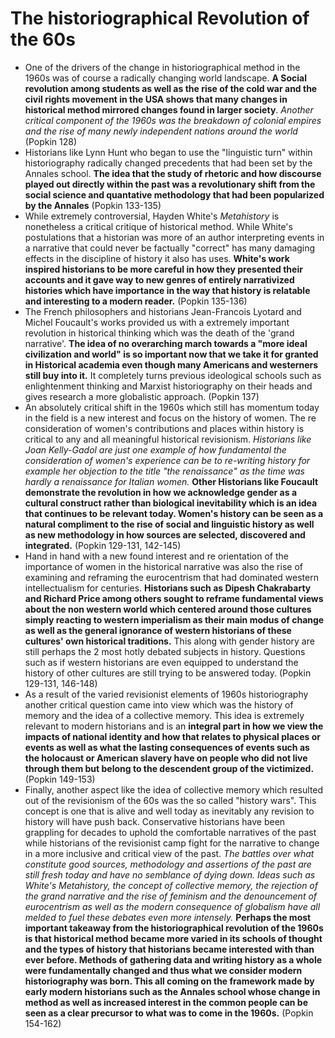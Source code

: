 # **The historiographical Revolution of the 60s**
* One of the drivers of the change in historiographical method in the 1960s was of course a radically changing world landscape. **A Social revolution among students as well as the rise of the cold war and the civil rights movement in the USA shows that many changes in historical method mirrored changes found in larger society**. *Another critical component of the 1960s was the breakdown of colonial empires and the rise of many newly independent nations around the world* (Popkin 128)
* Historians like Lynn Hunt who began to use the "linguistic turn" within historiography radically changed precedents that had been set by the Annales school. **The idea that the study of rhetoric and how discourse played out directly within the past was a revolutionary shift from the social science and quantative methodology that had been popularized by the Annales** (Popkin 133-135)
* While extremely controversial, Hayden White's *Metahistory* is nonetheless a critical critique of historical method. While White's postulations that a historian was more of an author interpreting events in a narrative that could never be factually "correct" has many damaging effects in the discipline of history it also has uses. **White's work inspired historians to be more careful in how they presented their accounts and it gave way to new genres of entirely narrativized histories which have importance in the way that history is relatable and interesting to a modern reader.** (Popkin 135-136)
* The French philosophers and historians Jean-Francois Lyotard and Michel Foucault's works provided us with a extremely important revolution in historical thinking which was the death of the 'grand narrative'. **The idea of no overarching march towards a "more ideal civilization and world" is so important now that we take it for granted in Historical academia even though many Americans and westerners still buy into it.** It completely turns previous ideological schools such as enlightenment thinking and Marxist historiography on their heads and gives research a more globalistic approach. (Popkin 137)
* An absolutely critical shift in the 1960s which still has momentum today in the field is a new interest and focus on the history of women. The re consideration of women's contributions and places within history is critical to any and all meaningful historical revisionism. *Historians like Joan Kelly-Gadol are just one example of how fundamental the consideration of women's experience can be to re-writing history for example her objection to the title "the renaissance" as the time was hardly a renaissance for Italian women.* **Other Historians like Foucault demonstrate the revolution in how we acknowledge gender as a cultural construct rather than biological inevitability which is an idea that continues to be relevant today. Women's history can be seen as a natural compliment to the rise of social and linguistic history as well as new methodology in how sources are selected, discovered and integrated.** (Popkin 129-131, 142-145)
* Hand in hand with a new found interest and re orientation of the importance of women in the historical narrative was also the rise of examining and reframing the eurocentrism that had dominated western intellectualism for centuries. **Historians such as Dipesh Chakrabarty and Richard Price among others sought to reframe fundamental views about the non western world which centered around those cultures simply reacting to western imperialism as their main modus of change as well as the general ignorance of western historians of these cultures' own historical traditions.** This along with gender history are still perhaps the 2 most hotly debated subjects in history. Questions such as if western historians are even equipped to understand the history of other cultures are still trying to be answered today. (Popkin 129-131, 146-148)
* As a result of the varied revisionist elements of 1960s historiography another critical question came into view which was the history of memory and the idea of a collective memory. This idea is extremely relevant to modern historians and is an **integral part in how we view the impacts of national identity and how that relates to physical places or events as well as what the lasting consequences of events such as the holocaust or American slavery have on people who did not live through them but belong to the descendent group of the victimized.** (Popkin 149-153)
* Finally, another aspect like the idea of collective memory which resulted out of the revisionism of the 60s was the so called "history wars". This concept is one that is alive and well today as inevitably any revision to history will have push back. Conservative historians have been grappling for decades to uphold the comfortable narratives of the past while historians of the revisionist camp fight for the narrative to change in a more inclusive and critical view of the past. *The battles over what constitute good sources, methodology and assertions of the past are still fresh today and have no semblance of dying down. Ideas such as White's Metahistory, the concept of collective memory, the rejection of the grand narrative and the rise of feminism and the denouncement of eurocentrism as well as the modern consequence of globalism have all melded to fuel these debates even more intensely.* **Perhaps the most important takeaway from the historiographical revolution of the 1960s is that historical method became more varied in its schools of thought and the types of history that historians became interested with than ever before. Methods of gathering data and writing history as a whole were fundamentally changed and thus what we consider modern historiography was born. This all coming on the framework made by early modern historians such as the Annales school whose change in method as well as increased interest in the common people can be seen as a clear precursor to what was to come in the 1960s.** (Popkin 154-162) 
